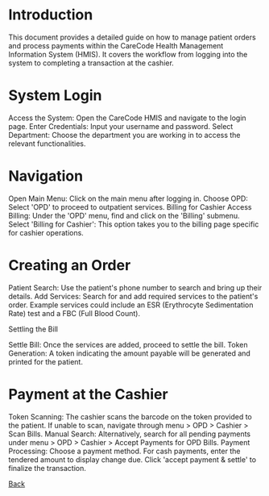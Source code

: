 # Introduction
This document provides a detailed guide on how to manage patient orders and process payments within the CareCode Health Management Information System (HMIS). It covers the workflow from logging into the system to completing a transaction at the cashier.

# System Login
Access the System: Open the CareCode HMIS and navigate to the login page.
Enter Credentials: Input your username and password.
Select Department: Choose the department you are working in to access the relevant functionalities.

# Navigation
Open Main Menu: Click on the main menu after logging in.
Choose OPD: Select 'OPD' to proceed to outpatient services.
Billing for Cashier
Access Billing: Under the 'OPD' menu, find and click on the 'Billing' submenu.
Select 'Billing for Cashier': This option takes you to the billing page specific for cashier operations.

# Creating an Order
Patient Search: Use the patient's phone number to search and bring up their details.
Add Services: Search for and add required services to the patient's order. Example services could include an ESR (Erythrocyte Sedimentation Rate) test and a FBC (Full Blood Count).

Settling the Bill

Settle Bill: Once the services are added, proceed to settle the bill.
Token Generation: A token indicating the amount payable will be generated and printed for the patient.

# Payment at the Cashier
Token Scanning: The cashier scans the barcode on the token provided to the patient.
If unable to scan, navigate through menu > OPD > Cashier > Scan Bills.
Manual Search: Alternatively, search for all pending payments under menu > OPD > Cashier > Accept Payments for OPD Bills.
Payment Processing:
Choose a payment method.
For cash payments, enter the tendered amount to display change due.
Click 'accept payment & settle' to finalize the transaction.

[Back](https://github.com/hmislk/hmis/wiki/OPD)